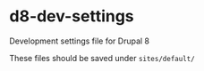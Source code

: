 # d8-dev-settings
Development settings file for Drupal 8

These files should be saved under `sites/default/`
